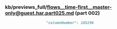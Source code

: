 ### kb/previews_full/flows__time-first__master-only@guest.har.part025.md (part 002)

```md
                   "columnNumber": 105296
                     
```

```
